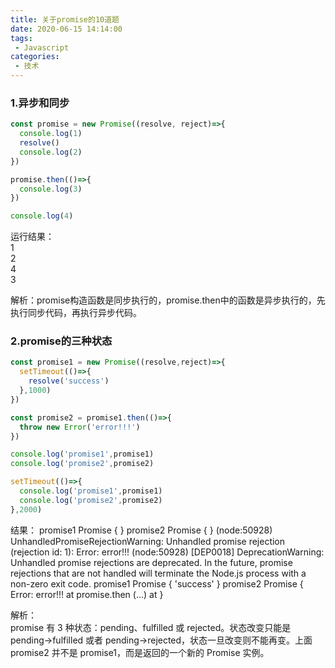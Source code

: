 ```yaml
---
title: 关于promise的10道题
date: 2020-06-15 14:14:00
tags:
 - Javascript
categories: 
 - 技术
---
```

### 1.异步和同步
```js
const promise = new Promise((resolve, reject)=>{
  console.log(1)
  resolve()
  console.log(2)
})

promise.then(()=>{
  console.log(3)
})

console.log(4)
```
运行结果：  
1  
2  
4  
3  

解析：promise构造函数是同步执行的，promise.then中的函数是异步执行的，先执行同步代码，再执行异步代码。  

### 2.promise的三种状态
```js
const promise1 = new Promise((resolve,reject)=>{
  setTimeout(()=>{
    resolve('success')
  },1000)
})

const promise2 = promise1.then(()=>{
  throw new Error('error!!!')
})

console.log('promise1',promise1)
console.log('promise2',promise2)

setTimeout(()=>{
  console.log('promise1',promise1)
  console.log('promise2',promise2)
},2000)
```
结果：
promise1 Promise { <pending> }
promise2 Promise { <pending> }
(node:50928) UnhandledPromiseRejectionWarning: Unhandled promise rejection (rejection id: 1): Error: error!!!
(node:50928) [DEP0018] DeprecationWarning: Unhandled promise rejections are deprecated. In the future, promise rejections that are not handled will terminate the Node.js process with a non-zero exit code.
promise1 Promise { 'success' }
promise2 Promise {
  <rejected> Error: error!!!
    at promise.then (...)
    at <anonymous> }

解析：  
promise 有 3 种状态：pending、fulfilled 或 rejected。状态改变只能是 pending->fulfilled 或者 pending->rejected，状态一旦改变则不能再变。上面 promise2 并不是 promise1，而是返回的一个新的 Promise 实例。



